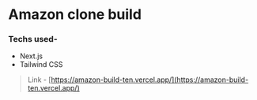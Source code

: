 # Amazon clone build

### Techs used-
- Next.js
- Tailwind CSS

> Link - [https://amazon-build-ten.vercel.app/](https://amazon-build-ten.vercel.app/)
